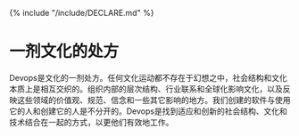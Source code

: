 {% include "/include/DECLARE.md" %}

# 一剂文化的处方

Devops是文化的一剂处方。任何文化运动都不存在于幻想之中，社会结构和文化本质上是相互交织的。组织内部的层次结构、行业联系和全球化影响文化，以及反映这些领域的价值观、规范、信念和一些其它影响的地方。我们创建的软件与使用它的人和创建它的人是不分开的。Devops是找到适应和创新的社会结构、文化和技术结合在一起的方式，以更他们有效地工作。
